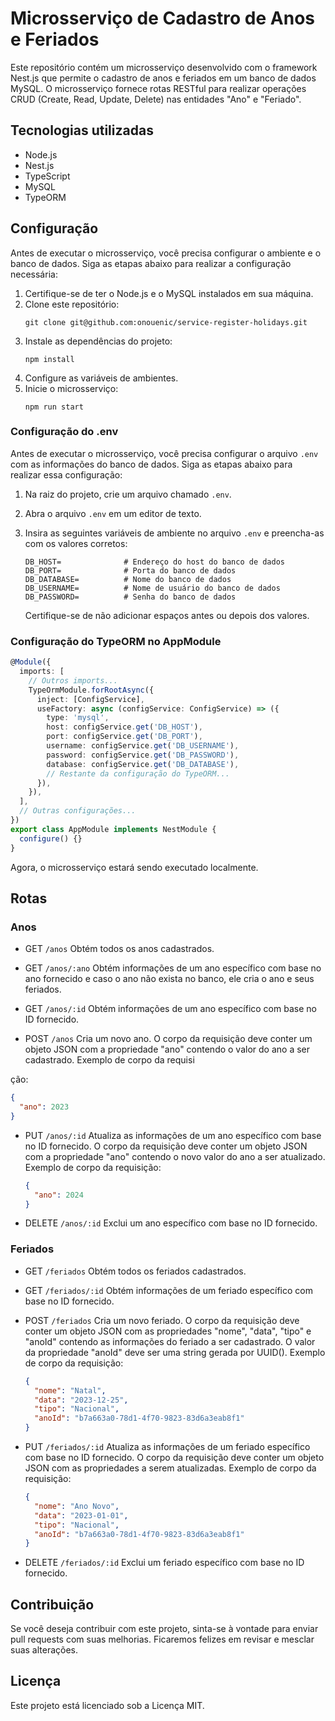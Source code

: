 # Microsserviço de Cadastro de Anos e Feriados

Este repositório contém um microsserviço desenvolvido com o framework Nest.js que permite o cadastro de anos e feriados em um banco de dados MySQL. O microsserviço fornece rotas RESTful para realizar operações CRUD (Create, Read, Update, Delete) nas entidades "Ano" e "Feriado".

## Tecnologias utilizadas

- Node.js
- Nest.js
- TypeScript
- MySQL
- TypeORM

## Configuração

Antes de executar o microsserviço, você precisa configurar o ambiente e o banco de dados. Siga as etapas abaixo para realizar a configuração necessária:

1. Certifique-se de ter o Node.js e o MySQL instalados em sua máquina.
2. Clone este repositório:
   ```
   git clone git@github.com:onouenic/service-register-holidays.git
   ```
3. Instale as dependências do projeto:
   ```
   npm install
   ```
4. Configure as variáveis de ambientes.
7. Inicie o microsserviço:
   ```
   npm run start
   ```

### Configuração do .env

Antes de executar o microsserviço, você precisa configurar o arquivo `.env` com as informações do banco de dados. Siga as etapas abaixo para realizar essa configuração:

1. Na raiz do projeto, crie um arquivo chamado `.env`.
2. Abra o arquivo `.env` em um editor de texto.
3. Insira as seguintes variáveis de ambiente no arquivo `.env` e preencha-as com os valores corretos:

   ```
   DB_HOST=              # Endereço do host do banco de dados
   DB_PORT=              # Porta do banco de dados
   DB_DATABASE=          # Nome do banco de dados
   DB_USERNAME=          # Nome de usuário do banco de dados
   DB_PASSWORD=          # Senha do banco de dados
   ```

   Certifique-se de não adicionar espaços antes ou depois dos valores.

### Configuração do TypeORM no AppModule

```typescript
@Module({
  imports: [
    // Outros imports...
    TypeOrmModule.forRootAsync({
      inject: [ConfigService],
      useFactory: async (configService: ConfigService) => ({
        type: 'mysql',
        host: configService.get('DB_HOST'),
        port: configService.get('DB_PORT'),
        username: configService.get('DB_USERNAME'),
        password: configService.get('DB_PASSWORD'),
        database: configService.get('DB_DATABASE'),
        // Restante da configuração do TypeORM...
      }),
    }),
  ],
  // Outras configurações...
})
export class AppModule implements NestModule {
  configure() {}
}
```

Agora, o microsserviço estará sendo executado localmente.

## Rotas

### Anos

- GET `/anos`
  Obtém todos os anos cadastrados.

- GET `/anos/:ano`
  Obtém informações de um ano específico com base no ano fornecido e caso o ano não exista no banco, ele cria o ano e seus feriados.

- GET `/anos/:id`
  Obtém informações de um ano específico com base no ID fornecido.

- POST `/anos`
  Cria um novo ano. O corpo da requisição deve conter um objeto JSON com a propriedade "ano" contendo o valor do ano a ser cadastrado. Exemplo de corpo da requisi

ção:

  ```json
  {
    "ano": 2023
  }
  ```

- PUT `/anos/:id`
  Atualiza as informações de um ano específico com base no ID fornecido. O corpo da requisição deve conter um objeto JSON com a propriedade "ano" contendo o novo valor do ano a ser atualizado. Exemplo de corpo da requisição:

  ```json
  {
    "ano": 2024
  }
  ```

- DELETE `/anos/:id`
  Exclui um ano específico com base no ID fornecido.

### Feriados

- GET `/feriados`
  Obtém todos os feriados cadastrados.

- GET `/feriados/:id`
  Obtém informações de um feriado específico com base no ID fornecido.

- POST `/feriados`
  Cria um novo feriado. O corpo da requisição deve conter um objeto JSON com as propriedades "nome", "data", "tipo" e "anoId" contendo as informações do feriado a ser cadastrado. O valor da propriedade "anoId" deve ser uma string gerada por UUID(). Exemplo de corpo da requisição:

  ```json
  {
    "nome": "Natal",
    "data": "2023-12-25",
    "tipo": "Nacional",
    "anoId": "b7a663a0-78d1-4f70-9823-83d6a3eab8f1"
  }
  ```

- PUT `/feriados/:id`
  Atualiza as informações de um feriado específico com base no ID fornecido. O corpo da requisição deve conter um objeto JSON com as propriedades a serem atualizadas. Exemplo de corpo da requisição:

  ```json
  {
    "nome": "Ano Novo",
    "data": "2023-01-01",
    "tipo": "Nacional",
    "anoId": "b7a663a0-78d1-4f70-9823-83d6a3eab8f1"
  }
  ```

- DELETE `/feriados/:id`
  Exclui um feriado específico com base no ID fornecido.

## Contribuição

Se você deseja contribuir com este projeto, sinta-se à vontade para enviar pull requests com suas melhorias. Ficaremos felizes em revisar e mesclar suas alterações.

## Licença

Este projeto está licenciado sob a Licença MIT.
